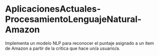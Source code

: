 # AplicacionesActuales-ProcesamientoLenguajeNatural-Amazon
Implementa un modelo NLP para reconocer el puntaje asignado a un ítem de Amazon a partir de la crítica que hace un/a usuario/a.
